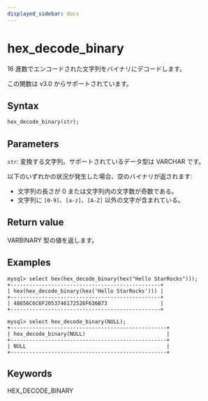 ```yaml
---
displayed_sidebar: docs
---
```


# hex_decode_binary

16 進数でエンコードされた文字列をバイナリにデコードします。

この関数は v3.0 からサポートされています。

## Syntax

```Haskell
hex_decode_binary(str);
```

## Parameters

`str`: 変換する文字列。サポートされているデータ型は VARCHAR です。

以下のいずれかの状況が発生した場合、空のバイナリが返されます:

- 文字列の長さが 0 または文字列内の文字数が奇数である。
- 文字列に `[0-9]`、`[a-z]`、`[A-Z]` 以外の文字が含まれている。

## Return value

VARBINARY 型の値を返します。

## Examples

```Plain Text
mysql> select hex(hex_decode_binary(hex("Hello StarRocks")));
+------------------------------------------------+
| hex(hex_decode_binary(hex('Hello StarRocks'))) |
+------------------------------------------------+
| 48656C6C6F2053746172526F636B73                 |
+------------------------------------------------+

mysql> select hex_decode_binary(NULL);
+--------------------------------------------------+
| hex_decode_binary(NULL)                          |
+--------------------------------------------------+
| NULL                                             |
+--------------------------------------------------+
```

## Keywords

HEX_DECODE_BINARY